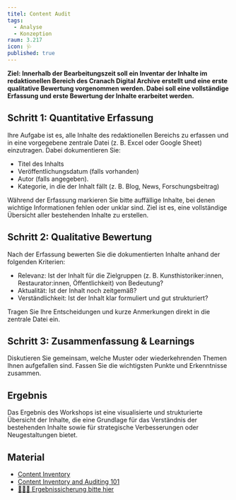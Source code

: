 ```yaml
---
titel: Content Audit
tags: 
  - Analyse
  - Konzeption
raum: 3.217
icon: 🩺
published: true
---
```





**Ziel: Innerhalb der Bearbeitungszeit soll ein Inventar der Inhalte im redaktionellen Bereich des Cranach Digital Archive erstellt und eine erste qualitative Bewertung vorgenommen werden. Dabei soll eine vollständige Erfassung und erste Bewertung der Inhalte erarbeitet werden.**



<div class="is-medium">

## Schritt 1: Quantitative Erfassung

Ihre Aufgabe ist es, alle Inhalte des redaktionellen Bereichs zu erfassen und in eine vorgegebene zentrale Datei (z. B. Excel oder Google Sheet) einzutragen. Dabei dokumentieren Sie:
- Titel des Inhalts
- Veröffentlichungsdatum (falls vorhanden)
- Autor (falls angegeben).
- Kategorie, in die der Inhalt fällt (z. B. Blog, News, Forschungsbeitrag)

Während der Erfassung markieren Sie bitte auffällige Inhalte, bei denen wichtige Informationen fehlen oder unklar sind. Ziel ist es, eine vollständige Übersicht aller bestehenden Inhalte zu erstellen.


## Schritt 2: Qualitative Bewertung 

Nach der Erfassung bewerten Sie die dokumentierten Inhalte anhand der folgenden Kriterien:
- Relevanz: Ist der Inhalt für die Zielgruppen (z. B. Kunsthistoriker:innen, Restaurator:innen, Öffentlichkeit) von Bedeutung?
- Aktualität: Ist der Inhalt noch zeitgemäß?
- Verständlichkeit: Ist der Inhalt klar formuliert und gut strukturiert?

Tragen Sie Ihre Entscheidungen und kurze Anmerkungen direkt in die zentrale Datei ein.


## Schritt 3: Zusammenfassung & Learnings

Diskutieren Sie gemeinsam, welche Muster oder wiederkehrenden Themen Ihnen aufgefallen sind. Fassen Sie die wichtigsten Punkte und Erkenntnisse zusammen.

## Ergebnis
Das Ergebnis des Workshops ist eine visualisierte und strukturierte Übersicht der Inhalte, die eine Grundlage für das Verständnis der bestehenden Inhalte sowie für strategische Verbesserungen oder Neugestaltungen bietet. 


## Material
- [Content Inventory](https://www.usability.gov/how-to-and-tools/methods/content-inventory.html)
- [Content Inventory and Auditing 101](https://www.nngroup.com/articles/content-audits/)
- [🧑🏽‍🏫 Ergebnissicherung bitte hier](https://miro.com/app/board/uXjVL53RuTs=/?share_link_id=933064673136)

</div>




















